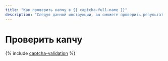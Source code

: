 ```yaml
---
title: "Как проверить капчу в {{ captcha-full-name }}"
description: "Следуя данной инструкции, вы сможете проверить результат прохождения капчи пользователем."
---
```


# Проверить капчу

{% include [captcha-validation](../../_includes/smartcaptcha/captcha-validation.md) %}